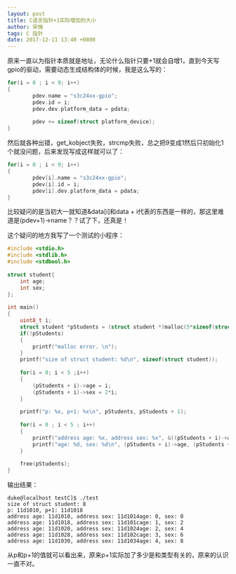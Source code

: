 ```yaml
---
layout: post
title: C语言指针+1实际增加的大小
author: 宋强
tags: C 指针
date: 2017-12-11 13:40 +0800
---
```


原来一直以为指针本质就是地址，无论什么指针只要+1就会自增1，直到今天写gpio的驱动，需要动态生成结构体的时候，我是这么写的：

```c++
for(i = 0 ; i < 9; i++)
{ 
        pdev.name = "s3c24xx-gpio"; 
        pdev.id = i;
        pdev.dev.platform_data = pdata;
 
        pdev += sizeof(struct platform_device);
}
```

然后就各种出错，get_kobject失败，strcmp失败，总之把9变成1然后只初始化1个就没问题，后来发现写成这样就可以了：

```c++
for(i = 0 ; i < 9; i++) 
{ 
        pdev[i].name = "s3c24xx-gpio"; 
        pdev[i].id = i; 
        pdev[i].dev.platform_data = pdata; 
}
```

比较疑问的是当初大一就知道&data[i]和data + i代表的东西是一样的，那这里难道是(pdev+1)->name？？试了下，还真是！

这个疑问的地方我写了一个测试的小程序：

```c++
#include <stdio.h>
#include <stdlib.h>
#include <stdbool.h>
 
struct student{
    int age;
    int sex;
};
 
int main()
{
    uint8_t i;
    struct student *pStudents = (struct student *)malloc(5*sizeof(struct student));
    if(!pStudents)
    {
        printf("malloc error. \n");
    }
    printf("size of struct student: %d\n", sizeof(struct student));
 
    for(i = 0; i < 5 ;i++)
    {
        (pStudents + i)->age = i;
        (pStudents + i)->sex = 2*i;
    }
 
    printf("p: %x, p+1: %x\n", pStudents, pStudents + 1);
 
    for(i = 0 ; i < 5 ; i++)
    {
        printf("address age: %x, address sex: %x", &((pStudents + i)->age), &((pStudents + i)->sex));
        printf("age: %d, sex: %d\n", (pStudents + i)->age, (pStudents + i)->sex);
    }
 
    free(pStudents);
}
```

输出结果：

```
duke@localhost testC]$ ./test
size of struct student: 8
p: 11d1010, p+1: 11d1018
address age: 11d1010, address sex: 11d1014age: 0, sex: 0
address age: 11d1018, address sex: 11d101cage: 1, sex: 2
address age: 11d1020, address sex: 11d1024age: 2, sex: 4
address age: 11d1028, address sex: 11d102cage: 3, sex: 6
address age: 11d1030, address sex: 11d1034age: 4, sex: 8
```

从p和p+1的值就可以看出来，原来p+1实际加了多少是和类型有关的，原来的认识一直不对。